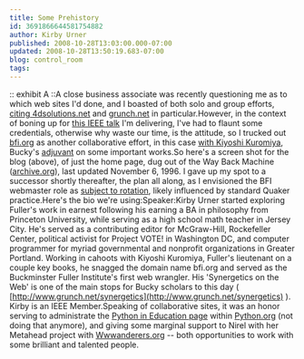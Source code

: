 ```yaml
---
title: Some Prehistory
id: 3691866644581754882
author: Kirby Urner
published: 2008-10-28T13:03:00.000-07:00
updated: 2008-10-28T13:50:19.683-07:00
blog: control_room
tags: 
---
```


[](https://blogger.googleusercontent.com/img/b/R29vZ2xl/AVvXsEhHu_V2imFP3u2oM99fHAt7AEip6iFpUICke3paJcLC_oJL-7OjhTsbGkVeNOaMXSeqVcAUf8CDllDh8e6hyphenhyphenwi-x1LyZ42CV2O8LFx6DkSyJ8KsmS4kLRJB8wknXI-lDpTQ_aVO/s1600-h/exhibit_a.png):: exhibit A ::A close business associate was recently questioning me as to which web sites I'd done, and I boasted of both solo and group efforts, [citing 4dsolutions.net](http://www.4dsolutions.net/) and [grunch.net](http://www.grunch.net/) in particular.However, in the context of boning up for [this IEEE talk](http://controlroom.blogspot.com/2007/08/ieee-picnic.html) I'm delivering, I've had to flaunt some credentials, otherwise why waste our time, is the attitude, so I trucked out [bfi.org](http://www.bfi.org/) as another collaborative effort, in this case [with Kiyoshi Kuromiya](http://www.grunch.net/synergetics/kiyoshi.html), Bucky's [adjuvant](http://mybizmo.blogspot.com/2006/08/buckaneers.html) on some important works.So here's a screen shot for the blog (above), of just the home page, dug out of the Way Back Machine ([archive.org](http://www.archive.org/)), last updated November 6, 1996.  I gave up my spot to a successor shortly thereafter, the plan all along, as I envisioned the BFI webmaster role as [subject to rotation](http://controlroom.blogspot.com/2007/12/management-by-rotation.html), likely influenced by standard Quaker practice.Here's the bio we're using:Speaker:Kirby Urner started exploring Fuller's work in earnest following his earning a BA in philosophy from Princeton University, while serving as a high school math teacher in Jersey City. He's served as a contributing editor for McGraw-Hill, Rockefeller Center, political activist for Project VOTE! in Washington DC, and computer programmer for myriad governmental and nonprofit organizations in Greater Portland. Working in cahoots with Kiyoshi Kuromiya, Fuller's lieutenant on a couple key books, he snagged the domain name bfi.org and served as the Buckminster Fuller Institute's first web wrangler. His 'Synergetics on the Web' is one of the main stops for Bucky scholars to this day ( [http://www.grunch.net/synergetics](http://www.grunch.net/synergetics) ). Kirby is an IEEE Member.Speaking of collaborative sites, it was an honor serving to administrate the [Python in Education page](http://www.python.org/community/sigs/current/edu-sig/) within [Python.org](http://www.python.org/) (not doing that anymore), and giving some marginal support to Nirel with her Metahead project with [Wwwanderers.org](http://wwwanderers.org/) -- both opportunities to work with some brilliant and talented people.